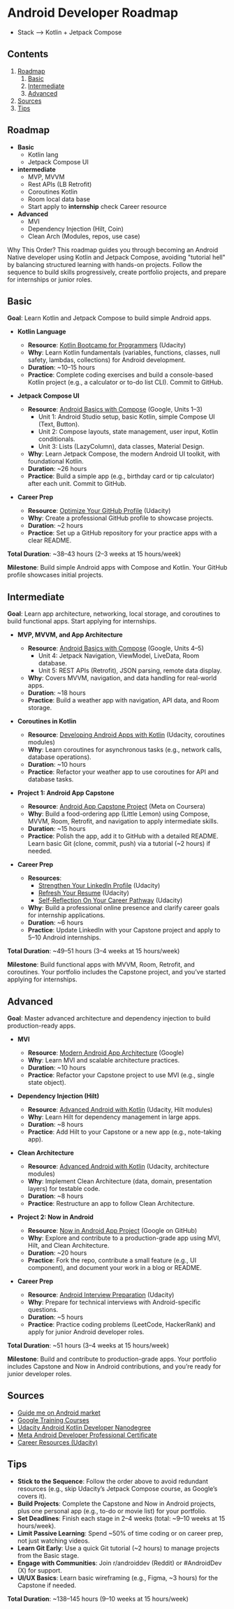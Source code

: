 # Android Developer Roadmap
- Stack --> Kotlin + Jetpack Compose
## Contents
1. [Roadmap](#roadmap)
   1. [Basic](#basic)
   2. [Intermediate](#intermediate)
   3. [Advanced](#advanced)
2. [Sources](#sources)
3. [Tips](#tips)



## Roadmap

- **Basic**
   - Kotlin lang
   - Jetpack Compose UI   
- **intermediate**
   - MVP, MVVM    
   - Rest APls (LB Retrofit)   
   - Coroutines  Kotlin 
   - Room  local data base
   - Start apply to **internship** check Career resource
- **Advanced**
   - MVI
   - Dependency Injection (Hilt, Coin)
   - Clean Arch (Modules, repos, use case)

Why This Order?
This roadmap guides you through becoming an Android Native developer using Kotlin and Jetpack Compose, avoiding "tutorial hell" by balancing structured learning with hands-on projects. Follow the sequence to build skills progressively, create portfolio projects, and prepare for internships or junior roles.

## Basic
**Goal**: Learn Kotlin and Jetpack Compose to build simple Android apps.

- **Kotlin Language**
  - **Resource**: [Kotlin Bootcamp for Programmers](https://www.udacity.com/course/kotlin-bootcamp-for-programmers--ud9011) (Udacity)
  - **Why**: Learn Kotlin fundamentals (variables, functions, classes, null safety, lambdas, collections) for Android development.
  - **Duration**: ~10–15 hours
  - **Practice**: Complete coding exercises and build a console-based Kotlin project (e.g., a calculator or to-do list CLI). Commit to GitHub.

- **Jetpack Compose UI**
  - **Resource**: [Android Basics with Compose](https://developer.android.com/courses/android-basics-compose/course) (Google, Units 1–3)
    - Unit 1: Android Studio setup, basic Kotlin, simple Compose UI (Text, Button).
    - Unit 2: Compose layouts, state management, user input, Kotlin conditionals.
    - Unit 3: Lists (LazyColumn), data classes, Material Design.
  - **Why**: Learn Jetpack Compose, the modern Android UI toolkit, with foundational Kotlin.
  - **Duration**: ~26 hours
  - **Practice**: Build a simple app (e.g., birthday card or tip calculator) after each unit. Commit to GitHub.

- **Career Prep**
  - **Resource**: [Optimize Your GitHub Profile](https://www.udacity.com/course/optimize-your-github-profile--cd13151) (Udacity)
  - **Why**: Create a professional GitHub profile to showcase projects.
  - **Duration**: ~2 hours
  - **Practice**: Set up a GitHub repository for your practice apps with a clear README.

**Total Duration**: ~38–43 hours (2–3 weeks at 15 hours/week)

**Milestone**: Build simple Android apps with Compose and Kotlin. Your GitHub profile showcases initial projects.

## Intermediate
**Goal**: Learn app architecture, networking, local storage, and coroutines to build functional apps. Start applying for internships.

- **MVP, MVVM, and App Architecture**
  - **Resource**: [Android Basics with Compose](https://developer.android.com/courses/android-basics-compose/course) (Google, Units 4–5)
    - Unit 4: Jetpack Navigation, ViewModel, LiveData, Room database.
    - Unit 5: REST APIs (Retrofit), JSON parsing, remote data display.
  - **Why**: Covers MVVM, navigation, and data handling for real-world apps.
  - **Duration**: ~18 hours
  - **Practice**: Build a weather app with navigation, API data, and Room storage.

- **Coroutines in Kotlin**
  - **Resource**: [Developing Android Apps with Kotlin](https://www.udacity.com/course/developing-android-apps-with-kotlin--ud9012) (Udacity, coroutines modules)
  - **Why**: Learn coroutines for asynchronous tasks (e.g., network calls, database operations).
  - **Duration**: ~10 hours
  - **Practice**: Refactor your weather app to use coroutines for API and database tasks.

- **Project 1: Android App Capstone**
  - **Resource**: [Android App Capstone Project](https://www.coursera.org/learn/android-app-capstone) (Meta on Coursera)
  - **Why**: Build a food-ordering app (Little Lemon) using Compose, MVVM, Room, Retrofit, and navigation to apply intermediate skills.
  - **Duration**: ~15 hours
  - **Practice**: Polish the app, add it to GitHub with a detailed README. Learn basic Git (clone, commit, push) via a tutorial (~2 hours) if needed.

- **Career Prep**
  - **Resources**:
    - [Strengthen Your LinkedIn Profile](https://www.udacity.com/course/strengthen-your-linkedIn-profile--cd13150) (Udacity)
    - [Refresh Your Resume](https://www.udacity.com/course/refresh-your-resume--cd13149) (Udacity)
    - [Self-Reflection On Your Career Pathway](https://www.udacity.com/course/self-reflection-on-your-career-pathway--cd13154) (Udacity)
  - **Why**: Build a professional online presence and clarify career goals for internship applications.
  - **Duration**: ~6 hours
  - **Practice**: Update LinkedIn with your Capstone project and apply to 5–10 Android internships.

**Total Duration**: ~49–51 hours (3–4 weeks at 15 hours/week)

**Milestone**: Build functional apps with MVVM, Room, Retrofit, and coroutines. Your portfolio includes the Capstone project, and you’ve started applying for internships.

## Advanced
**Goal**: Master advanced architecture and dependency injection to build production-ready apps.

- **MVI**
  - **Resource**: [Modern Android App Architecture](https://developer.android.com/courses/pathways/android-architecture) (Google)
  - **Why**: Learn MVI and scalable architecture practices.
  - **Duration**: ~10 hours
  - **Practice**: Refactor your Capstone project to use MVI (e.g., single state object).

- **Dependency Injection (Hilt)**
  - **Resource**: [Advanced Android with Kotlin](https://www.udacity.com/course/advanced-android-with-kotlin--ud940) (Udacity, Hilt modules)
  - **Why**: Learn Hilt for dependency management in large apps.
  - **Duration**: ~8 hours
  - **Practice**: Add Hilt to your Capstone or a new app (e.g., note-taking app).

- **Clean Architecture**
  - **Resource**: [Advanced Android with Kotlin](https://www.udacity.com/course/advanced-android-with-kotlin--ud940) (Udacity, architecture modules)
  - **Why**: Implement Clean Architecture (data, domain, presentation layers) for testable code.
  - **Duration**: ~8 hours
  - **Practice**: Restructure an app to follow Clean Architecture.

- **Project 2: Now in Android**
  - **Resource**: [Now in Android App Project](https://github.com/android/nowinandroid) (Google on GitHub)
  - **Why**: Explore and contribute to a production-grade app using MVI, Hilt, and Clean Architecture.
  - **Duration**: ~20 hours
  - **Practice**: Fork the repo, contribute a small feature (e.g., UI component), and document your work in a blog or README.

- **Career Prep**
  - **Resource**: [Android Interview Preparation](https://www.udacity.com/course/android-interview-preparation--ud241) (Udacity)
  - **Why**: Prepare for technical interviews with Android-specific questions.
  - **Duration**: ~5 hours
  - **Practice**: Practice coding problems (LeetCode, HackerRank) and apply for junior Android developer roles.

**Total Duration**: ~51 hours (3–4 weeks at 15 hours/week)

**Milestone**: Build and contribute to production-grade apps. Your portfolio includes Capstone and Now in Android contributions, and you’re ready for junior developer roles.

## Sources
- [Guide me on Android market](https://youtu.be/gTWn6TE8hVM?si=KNNUOk7zt3nr3aYj)
- [Google Training Courses](https://developer.android.com/courses)
- [Udacity Android Kotlin Developer Nanodegree](https://www.udacity.com/course/android-kotlin-developer-nanodegree--nd940)
- [Meta Android Developer Professional Certificate](https://www.coursera.org/professional-certificates/meta-android-developer#courses)
- [Career Resources (Udacity)](https://www.udacity.com/catalog?school=Career%20resources)

## Tips
- **Stick to the Sequence**: Follow the order above to avoid redundant resources (e.g., skip Udacity’s Jetpack Compose course, as Google’s covers it).
- **Build Projects**: Complete the Capstone and Now in Android projects, plus one personal app (e.g., to-do or movie list) for your portfolio.
- **Set Deadlines**: Finish each stage in 2–4 weeks (total: ~9–10 weeks at 15 hours/week).
- **Limit Passive Learning**: Spend ~50% of time coding or on career prep, not just watching videos.
- **Learn Git Early**: Use a quick Git tutorial (~2 hours) to manage projects from the Basic stage.
- **Engage with Communities**: Join r/androiddev (Reddit) or #AndroidDev (X) for support.
- **UI/UX Basics**: Learn basic wireframing (e.g., Figma, ~3 hours) for the Capstone if needed.

**Total Duration**: ~138–145 hours (9–10 weeks at 15 hours/week)
